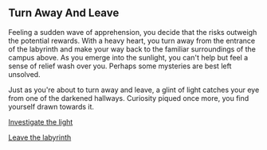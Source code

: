 ## Turn Away And Leave

Feeling a sudden wave of apprehension, you decide that the risks outweigh the potential rewards. With a heavy heart, you turn away from the entrance of the labyrinth and make your way back to the familiar surroundings of the campus above. As you emerge into the sunlight, you can't help but feel a sense of relief wash over you. Perhaps some mysteries are best left unsolved.

Just as you're about to turn away and leave, a glint of light catches your eye from one of the darkened hallways. Curiosity piqued once more, you find yourself drawn towards it.

[Investigate the light](/turn-away-and-leave/the-light.md)

[Leave the labyrinth](/turn-away-and-leave/leave-labyrinth.md)
